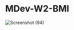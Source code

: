 # MDev-W2-BMI

![Screenshot (94)](https://user-images.githubusercontent.com/52790871/214171494-44c4a50b-7c55-4d56-963c-41058056d851.png)
